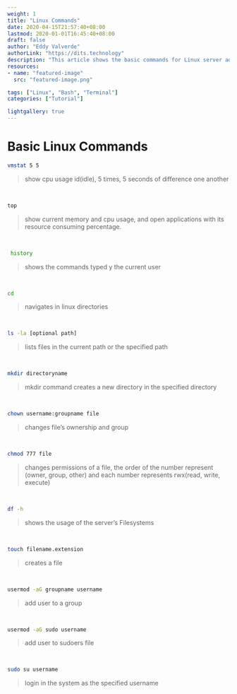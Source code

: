 ```yaml
---
weight: 1
title: "Linux Commands"
date: 2020-04-15T21:57:40+08:00
lastmod: 2020-01-01T16:45:40+08:00
draft: false
author: "Eddy Valverde"
authorLink: "https://dits.technology"
description: "This article shows the basic commands for Linux server administration."
resources:
- name: "featured-image"
  src: "featured-image.png"

tags: ["Linux", "Bash", "Terminal"]
categories: ["Tutorial"]

lightgallery: true
---
```


# Basic Linux Commands

```bash
vmstat 5 5
```

>show cpu usage id(idle), 5 times, 5 seconds of difference one another

<br />

```bash
top
```

>show current memory and cpu usage, and open applications with its resource consuming percentage.

<br />

```bash
 history
 ```
>shows the commands typed y the current user

<br />

```bash
cd
```

>navigates in linux directories

<br />

```bash
ls -la [optional path]
```

>lists files in the current path or the specified path

<br />

```bash
mkdir directoryname
```

>mkdir command creates a new directory in the specified directory

<br />

```bash
chown username:groupname file
```

>changes file’s ownership and group

<br />

```bash
chmod 777 file
```

>changes permissions of a file, the order of the number represent (owner, group, other) and each number represents rwx(read, write, execute)

<br />

```bash
df -h
```

>shows the usage of the server’s Filesystems

<br />

```bash
touch filename.extension
```

>creates a file

<br />

```bash
usermod -aG groupname username
```

>add user to a group

<br />

```bash
usermod -aG sudo username
```

>add user to sudoers file

<br />

```bash
sudo su username
```

>login in the system as the specified username

<br />
